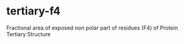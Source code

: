 # tertiary-f4
Fractional area of exposed non polar part of residues (F4) of Protein Tertiary Structure 
